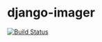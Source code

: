 # django-imager
[![Build Status](https://travis-ci.org/Copenbacon/django-imager.svg?branch=front-end-1)](https://travis-ci.org/Copenbacon/django-imager)
